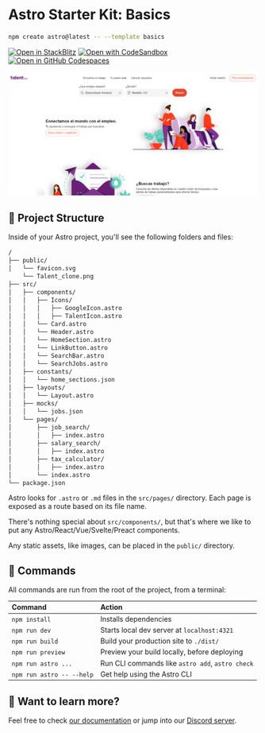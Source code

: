 # Astro Starter Kit: Basics

```sh
npm create astro@latest -- --template basics
```

[![Open in StackBlitz](https://developer.stackblitz.com/img/open_in_stackblitz.svg)](https://stackblitz.com/github/withastro/astro/tree/latest/examples/basics)
[![Open with CodeSandbox](https://assets.codesandbox.io/github/button-edit-lime.svg)](https://codesandbox.io/p/sandbox/github/withastro/astro/tree/latest/examples/basics)
[![Open in GitHub Codespaces](https://github.com/codespaces/badge.svg)](https://codespaces.new/withastro/astro?devcontainer_path=.devcontainer/basics/devcontainer.json)


![Talent clone home](public\Talent_clone.png)

## 🚀 Project Structure

Inside of your Astro project, you'll see the following folders and files:

```text
/
├── public/
│   └── favicon.svg
    └── Talent_clone.png
├── src/
│   ├── components/
│   │   ├── Icons/
│   │   │   ├── GoogleIcon.astro
│   │   │   ├── TalentIcon.astro
│   │   └── Card.astro
│   │   └── Header.astro
│   │   └── HomeSection.astro
│   │   └── LinkButton.astro
│   │   └── SearchBar.astro
│   │   └── SearchJobs.astro
│   ├── constants/
│   │   └── home_sections.json
│   ├── layouts/
│   │   └── Layout.astro
│   ├── mocks/
│   │   └── jobs.json
│   └── pages/
│       ├── job_search/
│       │   ├── index.astro
│       ├── salary_search/
│       │   ├── index.astro
│       ├── tax_calculator/
│       │   ├── index.astro
│       └── index.astro
└── package.json
```

Astro looks for `.astro` or `.md` files in the `src/pages/` directory. Each page is exposed as a route based on its file name.

There's nothing special about `src/components/`, but that's where we like to put any Astro/React/Vue/Svelte/Preact components.

Any static assets, like images, can be placed in the `public/` directory.

## 🧞 Commands

All commands are run from the root of the project, from a terminal:

| Command                   | Action                                           |
| :------------------------ | :----------------------------------------------- |
| `npm install`             | Installs dependencies                            |
| `npm run dev`             | Starts local dev server at `localhost:4321`      |
| `npm run build`           | Build your production site to `./dist/`          |
| `npm run preview`         | Preview your build locally, before deploying     |
| `npm run astro ...`       | Run CLI commands like `astro add`, `astro check` |
| `npm run astro -- --help` | Get help using the Astro CLI                     |

## 👀 Want to learn more?

Feel free to check [our documentation](https://docs.astro.build) or jump into our [Discord server](https://astro.build/chat).
